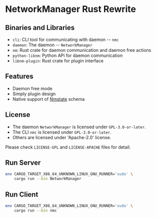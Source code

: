 # NetworkManager Rust Rewrite

## Binaries and Libraries

 * `cli`: CLI tool for communicating with daemon -- `nmc`
 * `daemon`: The daemon -- `NetworkManager`
 * `nm`: Rust crate for daemon communication and daemon free actions
 * `python-libnm`: Python APi for daemon communication
 * `libnm-plugin`: Rust crate for plugin interface

## Features
 * Daemon free mode
 * Simply plugin design
 * Native support of [Nmstate][nmstate_url] schema

## License
 * The daemon `NetworkManager` is licensed under `GPL-3.0-or-later`.
 * The CLI `nmc` is licensed under `GPL-3.0-or-later`.
 * Others are licensed under 'Apache-2.0' license.

Please check `LICENSE-GPL` and `LICENSE-APACHE` files for detail.

## Run Server

```bash
env CARGO_TARGET_X86_64_UNKNOWN_LINUX_GNU_RUNNER='sudo' \
    cargo run --bin NetworkManager
```

## Run Client

```bash
env CARGO_TARGET_X86_64_UNKNOWN_LINUX_GNU_RUNNER='sudo' \
    cargo run --bin nmc
```

[nmstate_url]: https://nmstate.io/
